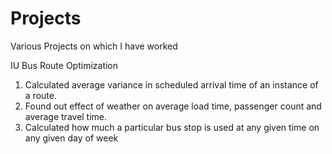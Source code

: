# Projects
Various Projects on which I have worked

IU Bus Route Optimization
1. Calculated average variance in scheduled arrival time of an instance
of a route.
2. Found out effect of weather on average load time, passenger count and
average travel time.
3. Calculated how much a particular bus stop is used at any given time
on any given day of week

